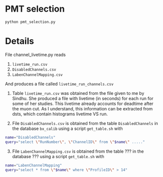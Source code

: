 # PMT selection

```console
python pmt_selection.py
```

# Details

File channel_livetime.py reads
1) ```livetime_run.csv```
2) ```DisabledChannels.csv```
3) ```LabenChannelMapping.csv```

And produces a file called  ```livetime_run_channels.csv```


1) Table ```livetime_run.csv``` was obtained from the file given to me by Sindhu. She produced a file with livetime (in seconds) for each run for some of her studies. This livetime already accounts for deadtime after the muon cut. As I understand, this information can be extracted from dsts, which contain histograms livetime VS run.

2) File ```DisabledChannels.csv``` is obtained from the table ```DisabledChannels``` in the database ```bx_calib``` using a script ```get_table.sh``` with

```bash
name="DisabledChannels"
query="select \"RunNumber\", \"ChannelID\" from \"$name\" ....."
```

3) File ```LabenChannelMapping.csv``` is obtained from the table ??? in the database ??? using a script ```get_table.sh``` with

```bash
name="LabenChannelMapping"
query="select * from \"$name\" where \"ProfileID\" > 14"
```
